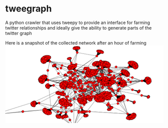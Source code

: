 # tweegraph
A python crawler that uses tweepy to provide an interface for farming twitter relationships and ideally give the ability to generate parts of the twitter graph


Here is a snapshot of the collected network after an hour of farming
![alt text](https://raw.githubusercontent.com/PGryllos/tweegraph/master/figure_1.png)
